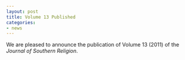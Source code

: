 ```yaml
---
layout: post
title: Volume 13 Published
categories:
- news
---
```


We are pleased to announce the publication of Volume 13 (2011) of the
_Journal of Southern Religion_.
